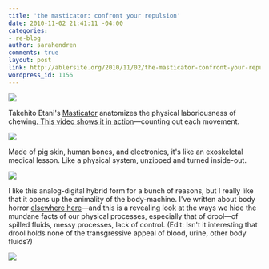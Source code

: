 ```yaml
---
title: 'the masticator: confront your repulsion'
date: 2010-11-02 21:41:11 -04:00
categories:
- re-blog
author: sarahendren
comments: true
layout: post
link: http://ablersite.org/2010/11/02/the-masticator-confront-your-repulsion/
wordpress_id: 1156
---
```


[![](http://ablersite.files.wordpress.com/2010/11/triptic3x2.jpg)](http://ablersite.files.wordpress.com/2010/11/triptic3x2.jpg)

Takehito Etani's [Masticator](http://www.takehitoetani.com/masticator.html) anatomizes the physical laboriousness of chewing[. This video shows it in action](http://www.takehitoetani.com/masti/masti_demo_web.mov)—counting out each movement.

[![](http://ablersite.files.wordpress.com/2010/11/m1.jpg)](http://ablersite.files.wordpress.com/2010/11/m1.jpg)

Made of pig skin, human bones, and electronics, it's like an exoskeletal medical lesson. Like a physical system, unzipped and turned inside-out.

[![](http://ablersite.files.wordpress.com/2010/11/box.jpg)](http://ablersite.files.wordpress.com/2010/11/box.jpg)

I like this analog-digital hybrid form for a bunch of reasons, but I really like that it opens up the animality of the body-machine. I've written about body horror [elsewhere here](http://www.ablersite.org/2010/09/but-he-does-like-robo-cop/)—and this is a revealing look at the ways we hide the mundane facts of our physical processes, especially that of drool—of spilled fluids, messy processes, lack of control. (Edit: Isn't it interesting that drool holds none of the transgressive appeal of blood, urine, other body fluids?)

[![](http://ablersite.files.wordpress.com/2010/11/attack.jpg)](http://ablersite.files.wordpress.com/2010/11/attack.jpg)
